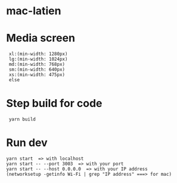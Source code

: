 # mac-latien

# Media screen
```
 xl:(min-width: 1280px)
 lg:(min-width: 1024px)
 md:(min-width: 768px)
 sm:(min-width: 640px)
 xs:(min-width: 475px)
 else
```

# Step build for code
```
 yarn build 
```

# Run dev
```
yarn start  => with localhost
yarn start -- --port 3003  => with your port 
yarn start -- --host 0.0.0.0  => with your IP address  
(networksetup -getinfo Wi-Fi | grep "IP address" ===> for mac)
```

